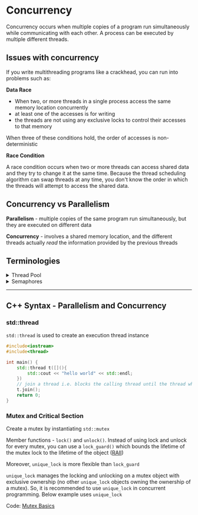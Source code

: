 # Concurrency
Concurrency occurs when multiple copies of a program run simultaneously while communicating with each other.
A process can be executed by multiple different threads.

## Issues with concurrency
If you write multithreading programs like a crackhead, you can run into problems such as:

**Data Race**
- When two, or more threads in a single process access the same memory location concurrently
- at least one of the accesses is for writing
- the threads are not using any exclusive locks to control their accesses to that memory

When three of these conditions hold, the order of accesses is non-deterministic

**Race Condition**

A race condition occurs when two or more threads can access shared data and they try to change it at the same time. Because the thread scheduling algorithm can swap threads at any time, you don't know the order in which the threads will attempt to access the shared data.

## Concurrency vs Parallelism
**Parallelism** - multiple copies of the same program run simultaneously, but they are executed on different data

**Concurrency** - involves a shared memory location, and the different threads actually *read* the information provided by the previous threads

## Terminologies
<details>
    <summary>Thread Pool</summary>

- collection of worker threads that efficiently execute asynchronous callbacks on behalf of the application
- It is primarily used to reduce the number of application threads and provide management of worker threads
- Application can queue work items, associate work with waitable handles, automatically queue based on a timer, and bind with I/O

**Which applications can benefit from thread pool?**
- highly parallel applications that dispatch a large number of small work items asynchronously
- applications that create a large number of threads that each run for a short time
- applicaitons that require parallel processing (web browsers i.e. opening multiple tabs)

</details>

<details>
    <summary>Semaphores</summary>

- It is a non-negative variable and shared between threads
- It is used in thread synchronization and solving the critical section problem
- Semaphores are of 2 types:
    - **Binary Semaphore** - aka **Mutex lock**, it can have only 2 values (0 or 1)
    - **Counting Semaphore** - its value can range over an unrestricted domain, it is used to control access to a resource that has multiple instances

</details>

---

## C++ Syntax - Parallelism and Concurrency

### std::thread
`std::thread` is used to create an execution thread instance

```cpp
#include<iostream>
#include<thread>

int main() {
    std::thread t([](){
        std::cout << "hello world" << std::endl;
    })
    // join a thread i.e. blocks the calling thread until the thread whose join method is called has completed
    t.join();
    return 0;
}
```

### Mutex and Critical Section

Create a mutex by instantiating `std::mutex`

Member functions - `lock()` and `unlock()`. Instead of using lock and unlock for every mutex, you can use a `lock_guard()` which bounds the lifetime of the mutex lock to the lifetime of the object ([RAII](https://en.cppreference.com/w/cpp/language/raii))

Moreover, `unique_lock` is more flexible than `lock_guard`

`unique_lock` manages the locking and unlocking on a mutex object with exclusive ownership (no other `unique_lock` objects owning the ownership of a mutex). So, it is recommended to use `unique_lock` in concurrent programming. Below example uses `unique_lock`

Code: [Mutex Basics](https://github.com/akormous/dsa/tree/master/9_Concurrency/MutexBasics.cpp)
